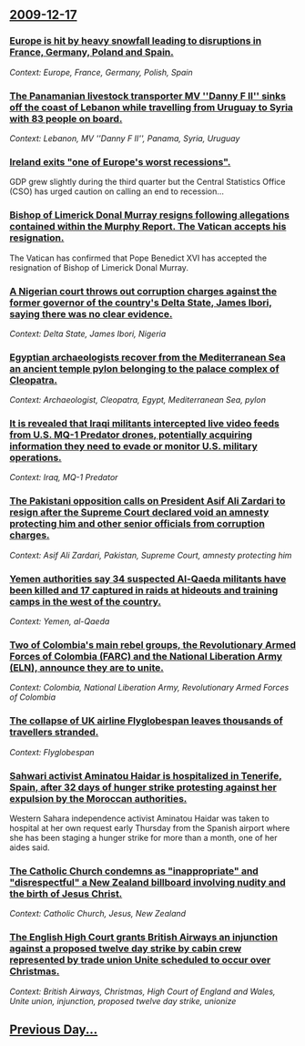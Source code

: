 ## [2009-12-17](/news/2009/12/17/index.md)

### [ Europe is hit by heavy snowfall leading to disruptions in France, Germany, Poland and Spain. ](/news/2009/12/17/europe-is-hit-by-heavy-snowfall-leading-to-disruptions-in-france-germany-poland-and-spain.md)
_Context: Europe, France, Germany, Polish, Spain_

### [ The Panamanian livestock transporter MV ''Danny F II'' sinks off the coast of Lebanon while travelling from Uruguay to Syria with 83 people on board. ](/news/2009/12/17/the-panamanian-livestock-transporter-mv-danny-f-ii-sinks-off-the-coast-of-lebanon-while-travelling-from-uruguay-to-syria-with-83-people.md)
_Context: Lebanon, MV ''Danny F II'', Panama, Syria, Uruguay_

### [ Ireland exits "one of Europe's worst recessions". ](/news/2009/12/17/ireland-exits-one-of-europe-s-worst-recessions.md)
GDP grew slightly during the third quarter but the Central Statistics Office (CSO) has urged caution on calling an end to recession&hellip;

### [ Bishop of Limerick Donal Murray resigns following allegations contained within the Murphy Report. The Vatican accepts his resignation. ](/news/2009/12/17/bishop-of-limerick-donal-murray-resigns-following-allegations-contained-within-the-murphy-report-the-vatican-accepts-his-resignation.md)
The Vatican has confirmed that Pope Benedict XVI has accepted the resignation of Bishop of Limerick Donal Murray.

### [ A Nigerian court throws out corruption charges against the former governor of the country's Delta State, James Ibori, saying there was no clear evidence. ](/news/2009/12/17/a-nigerian-court-throws-out-corruption-charges-against-the-former-governor-of-the-country-s-delta-state-james-ibori-saying-there-was-no-c.md)
_Context: Delta State, James Ibori, Nigeria_

### [ Egyptian archaeologists recover from the Mediterranean Sea an ancient temple pylon belonging to the palace complex of Cleopatra. ](/news/2009/12/17/egyptian-archaeologists-recover-from-the-mediterranean-sea-an-ancient-temple-pylon-belonging-to-the-palace-complex-of-cleopatra.md)
_Context: Archaeologist, Cleopatra, Egypt, Mediterranean Sea, pylon_

### [ It is revealed that Iraqi militants intercepted live video feeds from U.S. MQ-1 Predator drones, potentially acquiring information they need to evade or monitor U.S. military operations. ](/news/2009/12/17/it-is-revealed-that-iraqi-militants-intercepted-live-video-feeds-from-u-s-mq-1-predator-drones-potentially-acquiring-information-they-nee.md)
_Context: Iraq, MQ-1 Predator_

### [ The Pakistani opposition calls on President Asif Ali Zardari to resign after the Supreme Court declared void an amnesty protecting him and other senior officials from corruption charges. ](/news/2009/12/17/the-pakistani-opposition-calls-on-president-asif-ali-zardari-to-resign-after-the-supreme-court-declared-void-an-amnesty-protecting-him-and.md)
_Context: Asif Ali Zardari, Pakistan, Supreme Court, amnesty protecting him_

### [ Yemen authorities say 34 suspected Al-Qaeda militants have been killed and 17 captured in raids at hideouts and training camps in the west of the country. ](/news/2009/12/17/yemen-authorities-say-34-suspected-al-qaeda-militants-have-been-killed-and-17-captured-in-raids-at-hideouts-and-training-camps-in-the-west.md)
_Context: Yemen, al-Qaeda_

### [ Two of Colombia's main rebel groups, the Revolutionary Armed Forces of Colombia (FARC) and the National Liberation Army (ELN), announce they are to unite. ](/news/2009/12/17/two-of-colombia-s-main-rebel-groups-the-revolutionary-armed-forces-of-colombia-farc-and-the-national-liberation-army-eln-announce-the.md)
_Context: Colombia, National Liberation Army, Revolutionary Armed Forces of Colombia_

### [ The collapse of UK airline Flyglobespan leaves thousands of travellers stranded. ](/news/2009/12/17/the-collapse-of-uk-airline-flyglobespan-leaves-thousands-of-travellers-stranded.md)
_Context: Flyglobespan_

### [ Sahwari activist Aminatou Haidar is hospitalized in Tenerife, Spain, after 32&nbsp;days of hunger strike protesting against her expulsion by the Moroccan authorities. ](/news/2009/12/17/sahwari-activist-aminatou-haidar-is-hospitalized-in-tenerife-spain-after-32-nbsp-days-of-hunger-strike-protesting-against-her-expulsion-b.md)
Western Sahara independence activist Aminatou Haidar was taken to hospital at her own request early Thursday from the Spanish airport where she has been staging a hunger strike for more than a month, one of her aides said.

### [ The Catholic Church condemns as "inappropriate" and "disrespectful" a New Zealand billboard involving nudity and the birth of Jesus Christ. ](/news/2009/12/17/the-catholic-church-condemns-as-inappropriate-and-disrespectful-a-new-zealand-billboard-involving-nudity-and-the-birth-of-jesus-christ.md)
_Context: Catholic Church, Jesus, New Zealand_

### [ The English High Court grants British Airways an injunction against a proposed twelve day strike by cabin crew represented by trade union Unite scheduled to occur over Christmas. ](/news/2009/12/17/the-english-high-court-grants-british-airways-an-injunction-against-a-proposed-twelve-day-strike-by-cabin-crew-represented-by-trade-union-u.md)
_Context: British Airways, Christmas, High Court of England and Wales, Unite union, injunction, proposed twelve day strike, unionize_

## [Previous Day...](/news/2009/12/16/index.md)

